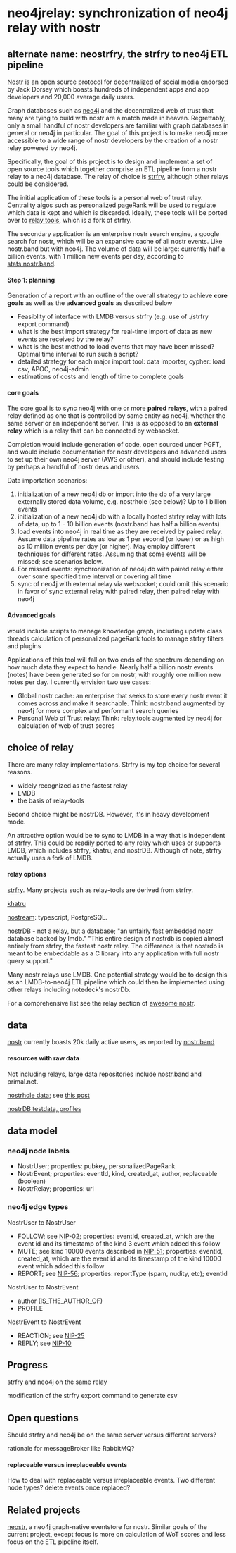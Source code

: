 neo4jrelay: synchronization of neo4j relay with nostr
=====
alternate name: neostrfry, the strfry to neo4j ETL pipeline
-----

[Nostr](https://nostr.com/) is an open source protocol for decentralized of social media endorsed by Jack Dorsey which boasts hundreds of independent apps and app developers and 20,000 average daily users. 

Graph databases such as [neo4j](https://neo4j.com/) and the decentralized web of trust that many are tying to build with nostr are a match made in heaven. Regrettably, only a small handful of nostr developers are familiar with graph databases in general or neo4j in particular. The goal of this project is to make neo4j more accessible to a wide range of nostr developers by the creation of a nostr relay powered by neo4j.

Specifically, the goal of this project is to design and implement a set of open source tools which together comprise an ETL pipeline from a nostr relay to a neo4j database. The relay of choice is [strfry](https://github.com/hoytech/strfry), although other relays could be considered.

The initial application of these tools is a personal web of trust relay. Centrality algos such as personalized pageRank will be used to regulate which data is kept and which is discarded. Ideally, these tools will be ported over to [relay tools](https://github.com/relaytools), which is a fork of strfry.

The secondary application is an enterprise nostr search engine, a google search for nostr, which will be an expansive cache of all nostr events. Like nostr.band but with neo4j. The volume of data will be large: currently half a billion events, with 1 million new events per day, according to [stats.nostr.band](https://stats.nostr.band).

#### Step 1: planning

Generation of a report with an outline of the overall strategy to achieve **core goals** as well as the a**dvanced goals** as described below
- Feasiblity of interface with LMDB versus strfry (e.g. use of ./strfry export command)
- what is the best import strategy for real-time import of data as new events are received by the relay? 
- what is the best method to load events that may have been missed? Optimal time interval to run such a script?
- detailed strategy for each major import tool: data importer, cypher: load csv, APOC, neo4j-admin
- estimations of costs and length of time to complete goals

#### core goals

The core goal is to sync neo4j with one or more **paired relays**, with a paired relay defined as one that is controlled by same entity as neo4j, whether the same server or an independent server. This is as opposed to an **external relay** which is a relay that can be connected by websocket. 

Completion would include generation of code, open sourced under PGFT, and would include documentation for nostr developers and advanced users to set up their own neo4j server (AWS or other), and should include testing by perhaps a handful of nostr devs and users.

Data importation scenarios:
1. initialization of a new neo4j db or import into the db of a very large externally stored data volume, e.g. nostrhole (see below)? Up to 1 billion events
2. initialization of a new neo4j db with a locally hosted strfry relay with lots of data, up to 1 - 10 billion events (nostr.band has half a billion events)
3. load events into neo4j in real time as they are received by paired relay. Assume data pipeline rates as low as 1 per second (or lower) or as high as 10 million events per day (or higher). May employ different techniques for different rates. Assuming that some events will be missed; see scenarios below.
4. For missed events: synchronization of neo4j db with paired relay either over some specified time interval or covering all time
5. sync of neo4j with external relay via websocket; could omit this scenario in favor of sync external relay with paired relay, then paired relay with neo4j

#### Advanced goals

would include scripts to manage knowledge graph, including update class threads
calculation of personalized pageRank
tools to manage strfry filters and plugins 

Applications of this tool will fall on two ends of the spectrum depending on how much data they expect to handle. Nearly half a billion nostr events (notes) have been generated so for on nostr, with roughly one million new notes per day. I currently envision two use cases:
- Global nostr cache: an enterprise that seeks to store every nostr event it comes across and make it searchable. Think: nostr.band augmented by neo4j for more complex and performant search queries
- Personal Web of Trust relay: Think: relay.tools augmented by neo4j for calculation of web of trust scores

## choice of relay 

There are many relay implementations. Strfry is my top choice for several reasons. 
- widely recognized as the fastest relay
- LMDB
- the basis of relay-tools

Second choice might be nostrDB. However, it's in heavy development mode.

An attractive option would be to sync to LMDB in a way that is independent of strfry. This could be readily ported to any relay which uses or supports LMDB, which includes strfry, khatru, and nostrDB. Although of note, strfry actually uses a fork of LMDB.

#### relay options

[strfry](https://github.com/hoytech/strfry). Many projects such as relay-tools are derived from strfry.

[khatru](https://github.com/fiatjaf/khatru)

[nostream](https://github.com/Cameri/nostream): typescript, PostgreSQL.

[nostrDB](https://github.com/damus-io/nostrdb) - not a relay, but a database; "an unfairly fast embedded nostr database backed by lmdb." "This entire design of nostrdb is copied almost entirely from strfry, the fastest nostr relay. The difference is that nostrdb is meant to be embeddable as a C library into any application with full nostr query support."

Many nostr relays use LMDB. One potential strategy would be to design this as an LMDB-to-neo4j ETL pipeline which could then be implemented using other relays including notedeck's nostrDb.

For a comprehensive list see the relay section of [awesome nostr](https://github.com/aljazceru/awesome-nostr).

## data

[nostr](https://nostr.com/) currently boasts 20k daily active users, as reported by [nostr.band](https://stats.nostr.band)

#### resources with raw data

Not including relays, large data repositories include nostr.band and primal.net.

[nostrhole data](https://archive.v0l.io/); see [this post](https://njump.me/nevent1qqswv9q0766ymzttdf46fzpwdny0wy2rrgjyffz05zqdh3djz3rl8dgprpmhxue69uhhqunfd46hxtnwdaehgu339e3k7mf0qgsx8lnrrrw9skpulctgzruxm5y7rzlaw64tcf9qpqww9pt0xvzsfmgrqsqqqqqphnqgs8)

[nostrDB testdata, profiles](http://git.jb55.com/nostrdb/file/testdata/profiles.json.html)

## data model 

### neo4j node labels

- NostrUser; properties: pubkey, personalizedPageRank
- NostrEvent; properties: eventId, kind, created_at, author, replaceable (boolean)
- NostrRelay; properties: url

### neo4j edge types

NostrUser to NostrUser
- FOLLOW; see [NIP-02](https://github.com/nostr-protocol/nips/blob/master/02.md); properties: eventId, created_at, which are the event id and its timestamp of the kind 3 event which added this follow
- MUTE; see kind 10000 events described in [NIP-51](https://github.com/nostr-protocol/nips/blob/master/51.md); properties: eventId, created_at, which are the event id and its timestamp of the kind 10000 event which added this follow
- REPORT; see [NIP-56](https://github.com/nostr-protocol/nips/blob/master/56.md); properties: reportType (spam, nudity, etc); eventId

NostrUser to NostrEvent
- author (IS_THE_AUTHOR_OF)
- PROFILE

NostrEvent to NostrEvent
- REACTION; see [NIP-25](https://github.com/nostr-protocol/nips/blob/master/25.md)
- REPLY; see [NIP-10](https://github.com/nostr-protocol/nips/blob/master/10.md)

## Progress

strfry and neo4j on the same relay 

modification of the strfry export command to generate csv

## Open questions

Should strfry and neo4j be on the same server versus different servers?

rationale for messageBroker like RabbitMQ?

#### replaceable versus irreplaceable events

How to deal with replaceable versus irreplaceable events. Two different node types? delete events once replaced?

## Related projects 

[neostr](https://github.com/wisehodl/neostr), a neo4j graph-native eventstore for nostr. Similar goals of the current project, except focus is more on calculation of WoT scores and less focus on the ETL pipeline itself. 
